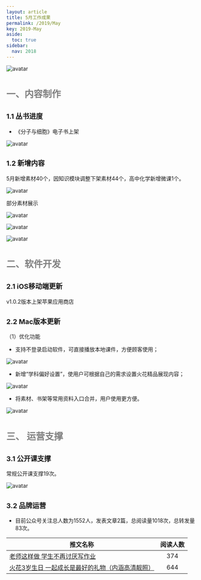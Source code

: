 ```yaml
---
layout: article
title: 5月工作成果
permalink: /2019/May
key: 2019-May
aside:
  toc: true
sidebar:
  nav: 2018
---
```


<bro/><bro/>

![avatar](images/20190501.png)

# <font size="5" color="gray">一、内容制作</font>

## <font size="4" >1.1 丛书进度</font>

- 《分子与细胞》电子书上架

![avatar](images/2019040102.png)

## <font size="4" >1.2 新增内容</font>

5月新增素材40个，因知识模块调整下架素材44个，高中化学新增微课1个。

![avatar](images/2019050102.png)

部分素材展示

![avatar](images/2019050103.png)

![avatar](images/2019050104.png)

![avatar](images/2019050105.png)

# <font size="5" color="gray">二、软件开发</font>

## <font size="4" >2.1 iOS移动端更新</font>

 v1.0.2版本上架苹果应用商店

## <font size="4" >2.2 Mac版本更新</font>

（1）优化功能

- 支持不登录启动软件，可直接播放本地课件，方便顾客使用； 

![avatar](images/2019050106.png)

- 新增“学科偏好设置”，使用户可根据自己的需求设置火花精品展现内容；

![avatar](images/2019050107.png)

- 将素材、书架等常用资料入口合并，用户使用更方便。

![avatar](images/2019050108.png)

# <font size="5" color="gray">三、	运营支撑</font>

## <font size="4" >3.1 公开课支撑</font>

常规公开课支撑19次。

![avatar](images/2019050109.png)

## <font size="4" >3.2 品牌运营</font>

- 目前公众号关注总人数为1552人，发表文章2篇，总阅读量1018次，总转发量83次。

| 推文名称 |  阅读人数  | 
|-------------|:------:|
[老师这样做 学生不再讨厌写作业](https://mp.weixin.qq.com/s/Ni_sdK-980q0oqUdXKhsig)|	374|
|[火花3岁生日 一起成长是最好的礼物（内涵高清靓照） ](https://mp.weixin.qq.com/s/vL5mctiIJ0gh0KUbc4oSyw)|	644|



